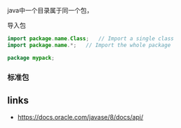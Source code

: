java中一个目录属于同一个包， 



导入包

```java
import package.name.Class;   // Import a single class
import package.name.*;   // Import the whole package
```


```java
package mypack;
```


### 标准包





## links

* <https://docs.oracle.com/javase/8/docs/api/>
